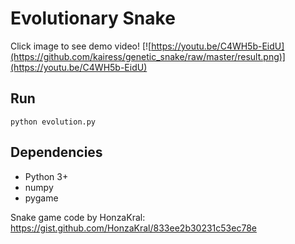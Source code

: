 # Evolutionary Snake

Click image to see demo video!
[![https://youtu.be/C4WH5b-EidU](https://github.com/kairess/genetic_snake/raw/master/result.png)](https://youtu.be/C4WH5b-EidU)

## Run
```
python evolution.py
```

## Dependencies
- Python 3+
- numpy
- pygame

Snake game code by HonzaKral: https://gist.github.com/HonzaKral/833ee2b30231c53ec78e
